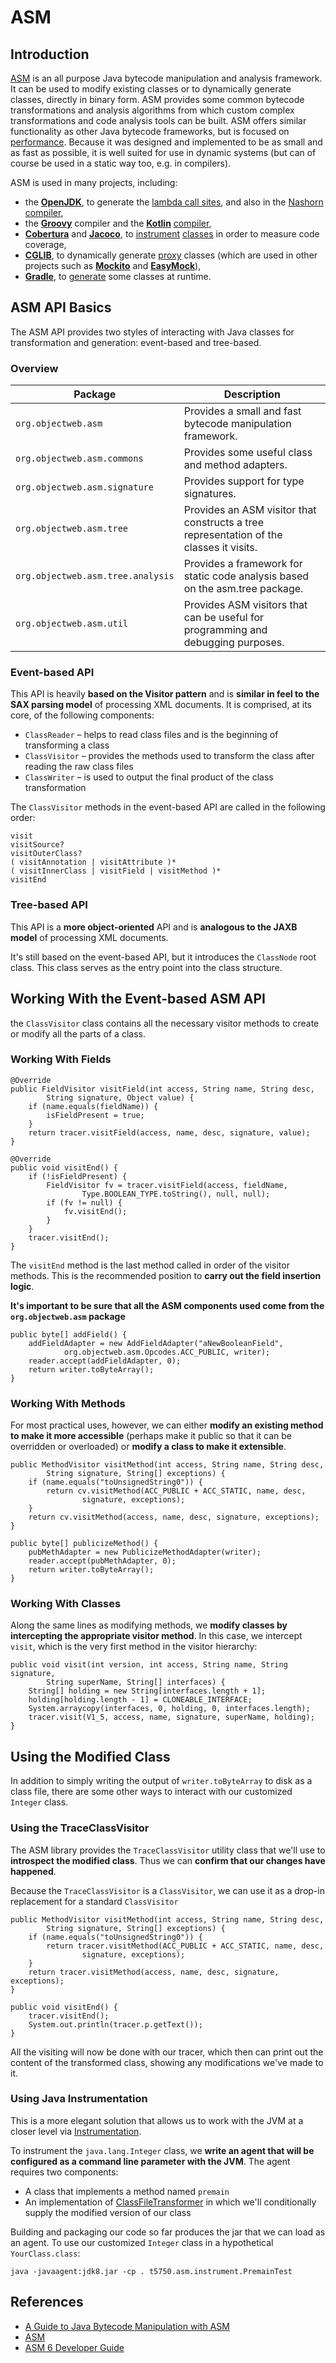 # ASM

## Introduction
[ASM](https://asm.ow2.io/) is an all purpose Java bytecode manipulation and analysis framework. It can be used to modify existing classes or to dynamically generate classes, directly in binary form. ASM provides some common bytecode transformations and analysis algorithms from which custom complex transformations and code analysis tools can be built. ASM offers similar functionality as other Java bytecode frameworks, but is focused on [performance](https://asm.ow2.io/performance.html). Because it was designed and implemented to be as small and as fast as possible, it is well suited for use in dynamic systems (but can of course be used in a static way too, e.g. in compilers).

ASM is used in many projects, including:
- the **[OpenJDK](http://openjdk.java.net/)**, to generate the [lambda call sites](http://hg.openjdk.java.net/jdk8/jdk8/jdk/file/687fd7c7986d/src/share/classes/java/lang/invoke/InnerClassLambdaMetafactory.java), and also in the [Nashorn](https://en.wikipedia.org/wiki/Nashorn_(JavaScript_engine)) [compiler](http://hg.openjdk.java.net/jdk8/jdk8/nashorn/file/096dc407d310/src/jdk/nashorn/internal/codegen/ClassEmitter.java),
- the **[Groovy](http://www.groovy-lang.org/)** compiler and the **[Kotlin](https://kotlinlang.org/)** [compiler](https://github.com/JetBrains/kotlin/blob/v1.2.30/compiler/backend/src/org/jetbrains/kotlin/codegen/ClassBuilder.java),
- **[Cobertura](http://cobertura.github.io/cobertura/)** and **[Jacoco](http://www.eclemma.org/jacoco/)**, to [instrument](https://github.com/cobertura/cobertura/blob/v1_9_4/src/net/sourceforge/cobertura/instrument/ClassInstrumenter.java) [classes](https://github.com/jacoco/jacoco/blob/v0.8.1/org.jacoco.core/src/org/jacoco/core/instr/Instrumenter.java) in order to measure code coverage,
- **[CGLIB](https://github.com/cglib/cglib)**, to dynamically generate [proxy](https://github.com/cglib/cglib/blob/RELEASE_3_2_6/cglib/src/main/java/net/sf/cglib/core/ClassEmitter.java) classes (which are used in other projects such as **[Mockito](http://site.mockito.org/)** and **[EasyMock](http://easymock.org/)**),
- **[Gradle](https://gradle.org/)**, to [generate](https://github.com/gradle/gradle/blob/v4.6.0/subprojects/core/src/main/java/org/gradle/api/internal/AsmBackedClassGenerator.java) some classes at runtime.

## ASM API Basics
The ASM API provides two styles of interacting with Java classes for transformation and generation: event-based and tree-based.

### Overview

Package | Description
---|---
`org.objectweb.asm` | Provides a small and fast bytecode manipulation framework.
`org.objectweb.asm.commons` | Provides some useful class and method adapters.
`org.objectweb.asm.signature` | Provides support for type signatures.
`org.objectweb.asm.tree` | Provides an ASM visitor that constructs a tree representation of the classes it visits.
`org.objectweb.asm.tree.analysis` | Provides a framework for static code analysis based on the asm.tree package.
`org.objectweb.asm.util` | Provides ASM visitors that can be useful for programming and debugging purposes.

### Event-based API
This API is heavily **based on the Visitor pattern** and is **similar in feel to the SAX parsing model** of processing XML documents. It is comprised, at its core, of the following components:
- `ClassReader` – helps to read class files and is the beginning of transforming a class
- `ClassVisitor` – provides the methods used to transform the class after reading the raw class files
- `ClassWriter` – is used to output the final product of the class transformation

The `ClassVisitor` methods in the event-based API are called in the following order:
```
visit
visitSource?
visitOuterClass?
( visitAnnotation | visitAttribute )*
( visitInnerClass | visitField | visitMethod )*
visitEnd
```

### Tree-based API
This API is a **more object-oriented** API and is **analogous to the JAXB model** of processing XML documents.

It's still based on the event-based API, but it introduces the `ClassNode` root class. This class serves as the entry point into the class structure.

## Working With the Event-based ASM API
the `ClassVisitor` class contains all the necessary visitor methods to create or modify all the parts of a class.

### Working With Fields
```
@Override
public FieldVisitor visitField(int access, String name, String desc,
        String signature, Object value) {
    if (name.equals(fieldName)) {
        isFieldPresent = true;
    }
    return tracer.visitField(access, name, desc, signature, value);
}

@Override
public void visitEnd() {
    if (!isFieldPresent) {
        FieldVisitor fv = tracer.visitField(access, fieldName,
                Type.BOOLEAN_TYPE.toString(), null, null);
        if (fv != null) {
            fv.visitEnd();
        }
    }
    tracer.visitEnd();
}
```
The `visitEnd` method is the last method called in order of the visitor methods. This is the recommended position to **carry out the field insertion logic**.

**It's important to be sure that all the ASM components used come from the `org.objectweb.asm` package**
```
public byte[] addField() {
    addFieldAdapter = new AddFieldAdapter("aNewBooleanField",
            org.objectweb.asm.Opcodes.ACC_PUBLIC, writer);
    reader.accept(addFieldAdapter, 0);
    return writer.toByteArray();
}
```

### Working With Methods
For most practical uses, however, we can either **modify an existing method to make it more accessible** (perhaps make it public so that it can be overridden or overloaded) or **modify a class to make it extensible**.
```
public MethodVisitor visitMethod(int access, String name, String desc,
        String signature, String[] exceptions) {
    if (name.equals("toUnsignedString0")) {
        return cv.visitMethod(ACC_PUBLIC + ACC_STATIC, name, desc,
                signature, exceptions);
    }
    return cv.visitMethod(access, name, desc, signature, exceptions);
}
```
```
public byte[] publicizeMethod() {
    pubMethAdapter = new PublicizeMethodAdapter(writer);
    reader.accept(pubMethAdapter, 0);
    return writer.toByteArray();
}
```

### Working With Classes
Along the same lines as modifying methods, we **modify classes by intercepting the appropriate visitor method**. In this case, we intercept `visit`, which is the very first method in the visitor hierarchy:
```
public void visit(int version, int access, String name, String signature,
        String superName, String[] interfaces) {
    String[] holding = new String[interfaces.length + 1];
    holding[holding.length - 1] = CLONEABLE_INTERFACE;
    System.arraycopy(interfaces, 0, holding, 0, interfaces.length);
    tracer.visit(V1_5, access, name, signature, superName, holding);
}
```

## Using the Modified Class
In addition to simply writing the output of `writer.toByteArray` to disk as a class file, there are some other ways to interact with our customized `Integer` class.

### Using the TraceClassVisitor
The ASM library provides the `TraceClassVisitor` utility class that we'll use to **introspect the modified class**. Thus we can **confirm that our changes have happened**.

Because the `TraceClassVisitor` is a `ClassVisitor`, we can use it as a drop-in replacement for a standard `ClassVisitor`
```
public MethodVisitor visitMethod(int access, String name, String desc,
        String signature, String[] exceptions) {
    if (name.equals("toUnsignedString0")) {
        return tracer.visitMethod(ACC_PUBLIC + ACC_STATIC, name, desc,
                signature, exceptions);
    }
    return tracer.visitMethod(access, name, desc, signature, exceptions);
}

public void visitEnd() {
    tracer.visitEnd();
    System.out.println(tracer.p.getText());
}
```
All the visiting will now be done with our tracer, which then can print out the content of the transformed class, showing any modifications we've made to it.

### Using Java Instrumentation
This is a more elegant solution that allows us to work with the JVM at a closer level via [Instrumentation](https://docs.oracle.com/javase/7/docs/api/java/lang/instrument/package-summary.html).

To instrument the `java.lang.Integer` class, we **write an agent that will be configured as a command line parameter with the JVM**. The agent requires two components:
- A class that implements a method named `premain`
- An implementation of [ClassFileTransformer](https://docs.oracle.com/javase/7/docs/api/java/lang/instrument/ClassFileTransformer.html) in which we'll conditionally supply the modified version of our class

Building and packaging our code so far produces the jar that we can load as an agent. To use our customized `Integer` class in a hypothetical `YourClass.class`:
```
java -javaagent:jdk8.jar -cp . t5750.asm.instrument.PremainTest
```

## References
- [A Guide to Java Bytecode Manipulation with ASM](https://www.baeldung.com/java-asm)
- [ASM](https://asm.ow2.io/)
- [ASM 6 Developer Guide](https://asm.ow2.io/developer-guide.html)